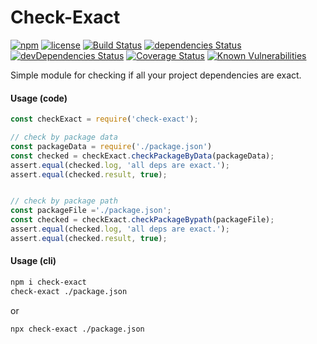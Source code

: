 # Check-Exact

[![npm](https://img.shields.io/npm/v/check-exact.svg)](https://npm.im/check-exact)
[![license](https://img.shields.io/npm/l/check-exact.svg)](https://npm.im/check-exact)
[![Build Status](https://travis-ci.org/jehy/checkExact.svg?branch=master)](https://travis-ci.org/jehy/checkExact)
[![dependencies Status](https://david-dm.org/jehy/checkExact/status.svg)](https://david-dm.org/jehy/checkExact)
[![devDependencies Status](https://david-dm.org/jehy/checkExact/dev-status.svg)](https://david-dm.org/jehy/checkExact?type=dev)
[![Coverage Status](https://coveralls.io/repos/github/jehy/checkExact/badge.svg?branch=master)](https://coveralls.io/github/jehy/checkExact?branch=master)
[![Known Vulnerabilities](https://snyk.io/test/github/jehy/checkExact/badge.svg)](https://snyk.io/test/github/jehy/checkExact)

Simple module for checking if all your project dependencies are exact.

#### Usage (code)

```js
const checkExact = require('check-exact');

// check by package data
const packageData = require('./package.json')
const checked = checkExact.checkPackageByData(packageData);
assert.equal(checked.log, 'all deps are exact.');
assert.equal(checked.result, true);


// check by package path
const packageFile ='./package.json';
const checked = checkExact.checkPackageBypath(packageFile);
assert.equal(checked.log, 'all deps are exact.');
assert.equal(checked.result, true);
```

#### Usage (cli)

```bash
npm i check-exact
check-exact ./package.json
```

or

```bash
npx check-exact ./package.json
```
